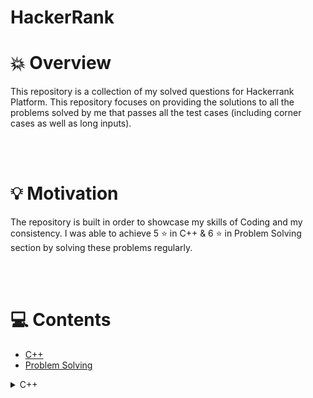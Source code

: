 # HackerRank


# 💥 Overview
This repository is a collection of my solved questions for Hackerrank Platform. This repository focuses on providing the solutions to all the problems solved by me that passes all the test cases (including corner cases as well as long inputs).

<br>
<br>

# 💡 Motivation
The repository is built in order to showcase my skills of Coding and my consistency. I was able to achieve 5 ⭐ in C++ & 6 ⭐ in Problem Solving section by solving these problems regularly.

<br>
<br>

# 💻 Contents
- [C++](/C%2B%2B/README.md)
- [Problem Solving](/Problem%20Solving/README.md)


<details>
  <summary> C++ </summary>
    <details>
        <summary> Introduction </summary>
        <summary> STL Library </summary>
        <summary> Strings </summary>
        <summary> Classes </summary>
    </details>
  <summary> Problem Solving </summary>
    <details>
        <summary> Data Structures </summary>
            <details>
                <summary> Arrays </summary>
                <summary> Linked Lists </summary>
                <summary> Stacks </summary>
                <summary> Queues </summary>
                <summary> Trees </summary>
                <summary> Heaps </summary>
            </details>
        <summary> Algorithms </summary>
    </details>
</details>
